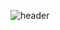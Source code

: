 ![header](https://capsule-render.vercel.app/api?type=cylinder&color=#ffcecc&height=300&section=header&text=Welcome%20to-nl-Chaeyeon's%20Github&fontSize=90&fontColor=#fc1e68)

